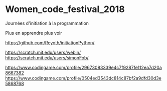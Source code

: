 # Women_code_festival_2018
Journées d'initiation à la programmation


Plus en apprendre plus voir 

https://github.com/Reyoth/initiationPython/

https://scratch.mit.edu/users/webin/
https://scratch.mit.edu/users/simonFob/

https://www.codingame.com/profile/29673083339e4c7f9287fe112ea7d20a8667382
https://www.codingame.com/profile/0504ed3543dc814c87bf2a9dfd30d3e5868768

